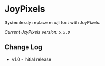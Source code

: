 # JoyPixels

Systemlessly replace emoji font with JoyPixels.

_Current JoyPixels version: `5.5.0`_

## Change Log

- v1.0 - Initial release
